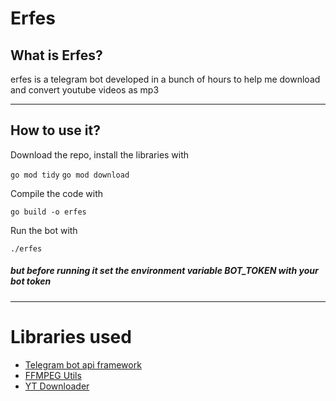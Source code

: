# Erfes


## What is Erfes?
erfes is a telegram bot developed in a bunch of hours to help me download and convert youtube videos as mp3

---

## How to use it?

Download the repo, install the libraries with

`go mod tidy`
`go mod download`

Compile the code with

`go build -o erfes`

Run the bot with

`./erfes`

##### but before running it set the environment variable BOT_TOKEN with your bot token

---

# Libraries used

- [Telegram bot api framework](https://github.com/go-telegram/bot)
- [FFMPEG Utils](https://github.com/u2takey/ffmpeg-go)
- [YT Downloader](https://github.com/kkdai/youtube/v2)






